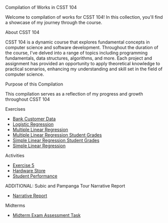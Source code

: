 Compilation of Works in CSST 104

Welcome to compilation of works for CSST 104! In this collection, you'll find a showcase of my journey through the course.

About CSST 104

CSST 104 is a dynamic course that explores fundamental concepts in computer science and software development. Throughout the duration of the course, I've delved into a range of topics including programming fundamentals, data structures, algorithms, and more. Each project and assignment has provided an opportunity to apply theoretical knowledge to practical scenarios, enhancing my understanding and skill set in the field of computer science.

Purpose of this Compilation

This compilation serves as a reflection of my progress and growth throughout CSST 104 

Exercises
- <a href= " BankCustomerData.ipynb "> Bank Customer Data <a/>
- <a href= " Logistic Regression.ipynb "> Logistic Regression <a/>
- <a href= " MultipleLinearRegression.ipynb "> Multiple Linear Regression <a/>
- <a href= " Oyardo,RolleyAnneV_Multiple_Linear_Regression.ipynb "> Multiple Linear Regression Student Grades <a/>
- <a href= " Oyardo_Rolley_Anne_Simple_LinearRegression.ipynb "> Simple Linear Regression Student Grades <a/>
- <a href= " SimpleLinearRegression.ipynb "> Simple Linear Regression <a/>

Activities
- <a href= " 3A-OYARDO-EXER5.ipynb "> Exercise 5 <a/>
- <a href= " HardwareStore.ipynb "> Hardware Store <a/>
- <a href= " StudentPerformance.ipynb "> Student Performance <a/>

ADDITIONAL: Subic and Pampanga Tour Narrative Report
- <a href= " OYARDO-NARRATIVE_REPORT.pdf "> Narrative Report <a/>


Midterms
- <a href= " 3A_OYARDO_MIDTERM.ipynb "> Midterm Exam Assessment Task <a/>




